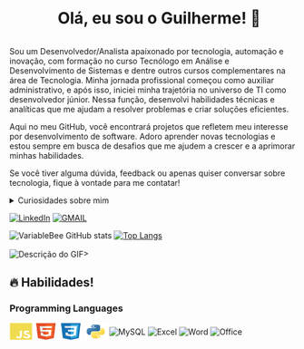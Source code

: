 <!--título-->
<div id="user-content-toc">
  <ul align="center">
    <summary><h1 style="display: inline-block">Olá, eu sou o Guilherme! 👋</h1></summary>
</div>

<!-- Presentation -->
<p>
Sou um Desenvolvedor/Analista apaixonado por tecnologia, automação e inovação, com formação no curso Tecnólogo em Análise e Desenvolvimento de Sistemas e dentre outros cursos complementares na área de Tecnologia. Minha jornada profissional começou como auxiliar administrativo, e após isso, iniciei minha trajetória no universo de TI como desenvolvedor júnior. Nessa função, desenvolvi habilidades técnicas e analíticas que me ajudam a resolver problemas e criar soluções eficientes.
  
Aqui no meu GitHub, você encontrará projetos que refletem meu interesse por desenvolvimento de software. Adoro aprender novas tecnologias e estou sempre em busca de desafios que me ajudem a crescer e a aprimorar minhas habilidades.

Se você tiver alguma dúvida, feedback ou apenas quiser conversar sobre tecnologia, fique à vontade para me contatar!
</p>

<!-- Dropdown -->
<details>
  <summary>Curiosidades sobre mim</summary>

  - Sou um profissional de TI com 21 anos e atualmente moro em São Paulo. Atuo como desenvolvedor júnior, trazendo conhecimento em SQL, Python e JavaScript, além de princípios de CSS e HTML. Tenho experiência em análise e manipulação de dados, gerenciamento de sistemas e operações. Estou sempre em busca de oportunidades para crescer e contribuir em projetos desafiadores no campo da tecnologia.

  - No meu tempo livre, gosto de assistir, praticar e acompanhar futebol, jogar videogame, estudar sobre novos conteúdos, e ler livros, HQs, mangás ou quadrinhos. Também aprecio assistir filmes e séries e passar tempo com familiares e amigos. Acredito que essas atividades não só enriquecem meu conhecimento e relaxam minha mente, mas também contribuem para uma percepção mais aguçada e para a resolução de problemas de maneira criativa e eficaz.
</details>

<!-- Links -->
[![LinkedIn](https://img.shields.io/badge/LinkedIn-0077B5?style=for-the-badge&logo=linkedin&logoColor=white)](https://www.linkedin.com/in/guilherme-rodrigues-alves-1662601a3/)
[![GMAIL](https://img.shields.io/badge/Gmail-D14836?style=for-the-badge&logo=gmail&logoColor=white)](https://mail.google.com/mail/u/0/?tab=rm&ogbl#inbox?compose=new)


<!-- GithubStats -->
![VariableBee GitHub stats](https://github-readme-stats.vercel.app/api?username=alvvesgui&show_icons=true&theme=holi)
[![Top Langs](https://github-readme-stats.vercel.app/api/top-langs/?username=alvvesgui&show_icons=true&theme=holi)](https://github.com/alvvesgui/github-readme-stats)


<!-- GIF -->
<p align="left">
  <img align="center" src="https://user-images.githubusercontent.com/74038190/225813708-98b745f2-7d22-48cf-9150-083f1b00d6c9.gif" alt="Descrição do GIF" width="600" height="300"/>>
</p>

## 🔥 Habilidades!
<!-- Skills: Programming Languages -->
  <div style="flex-basis: 48%;">
    <h3>Programming Languages</h3>
    <img align="center" alt="Js" height="30" width="40" src="https://raw.githubusercontent.com/devicons/devicon/master/icons/javascript/javascript-plain.svg">
    <img align="center" alt="HTML" height="30" width="40" src="https://raw.githubusercontent.com/devicons/devicon/master/icons/html5/html5-original.svg">
    <img align="center" alt="CSS" height="30" width="40" src="https://raw.githubusercontent.com/devicons/devicon/master/icons/css3/css3-original.svg">
    <img align="center" alt="Python" height="30" width="40" src="https://raw.githubusercontent.com/devicons/devicon/master/icons/python/python-original.svg">
    <img align="center" alt="MySQL" height="30" width="60" src="https://img.shields.io/badge/MySQL-00000F?style=for-the-badge&logo=mysql&logoColor=whit">
    <img align="center" alt="Excel" height="30" width="70" src="https://img.shields.io/badge/Microsoft_Excel-217346?style=for-the-badge&logo=microsoft-excel&logoColor=whitet">
    <img align="center" alt="Word" height="30" width="70" src="https://img.shields.io/badge/Microsoft_Word-2B579A?style=for-the-badge&logo=microsoft-word&logoColor=white">
    <img align="center" alt="Office" height="30" width="70" src="https://img.shields.io/badge/Microsoft_Office-D83B01?style=for-the-badge&logo=microsoft-office&logoColor=white">
  </div>
